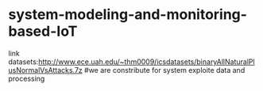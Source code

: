 # system-modeling-and-monitoring-based-IoT
link datasets:http://www.ece.uah.edu/~thm0009/icsdatasets/binaryAllNaturalPlusNormalVsAttacks.7z
#we are constribute for system exploite data and processing 

